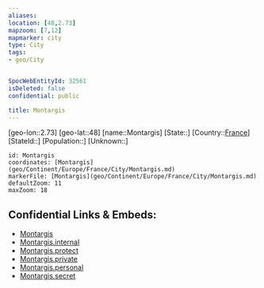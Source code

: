 ```yaml
---
aliases: 
location: [48,2.73]
mapzoom: [7,12] 
mapmarker: city 
type: City
tags:
- geo/City


SpocWebEntityId: 32561
isDeleted: false
confidential: public

title: Montargis
---
```

[geo-lon::2.73]
[geo-lat::48]
[name::Montargis]
[State::]
[Country::[France](geo/Continent/Europe/France.md)]
[StateId::]
[Population::]
[Unknown::]


```leaflet
id: Montargis
coordinates: [Montargis](geo/Continent/Europe/France/City/Montargis.md)
markerFile: [Montargis](geo/Continent/Europe/France/City/Montargis.md)
defaultZoom: 11 
maxZoom: 18
```


## Confidential Links & Embeds: 
- [Montargis](../../../../../../_public/geo/Continent/Europe/France/City/Montargis.md) 
- [Montargis.internal](../../../../../../_internal/geo/Continent/Europe/France/City/Montargis.internal.md) 
- [Montargis.protect](../../../../../../_protect/geo/Continent/Europe/France/City/Montargis.protect.md) 
- [Montargis.private](../../../../../../_private/geo/Continent/Europe/France/City/Montargis.private.md) 
- [Montargis.personal](../../../../../../_personal/geo/Continent/Europe/France/City/Montargis.personal.md) 
- [Montargis.secret](../../../../../../_secret/geo/Continent/Europe/France/City/Montargis.secret.md) 
